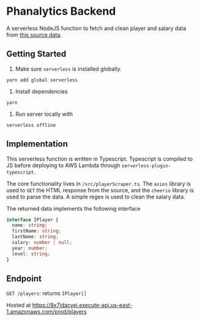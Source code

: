 # Phanalytics Backend

A serverless NodeJS function to fetch and clean player and salary data from [this source data](https://questionnaire-148920.appspot.com/swe/data.html).

## Getting Started

1. Make sure `serverless` is installed globally.

```cli
yarn add global serverless
```

1. Install dependencies

```cli
yarn
```

1. Run server locally with

```cli
serverless offline
```

## Implementation

This serverless function is written in Typescript. Typescript is compiled to JS before deploying to AWS Lambda through `serverless-plugin-typescript`.

The core functionality lives in `/src/playerScraper.ts`. The `axios` library is used to `GET` the HTML response from the source, and the `cheerio` library is used to parse the data. A simple regex is used to clean the salary data.

The returned data implements the following interface

```typescript
interface IPlayer {
  name: string;
  firstName: string;
  lastName: string;
  salary: number | null;
  year: number;
  level: string;
}
```

## Endpoint

`GET /players`: returns `IPlayer[]`

Hosted at <https://8x7idacyej.execute-api.us-east-1.amazonaws.com/prod/players>
